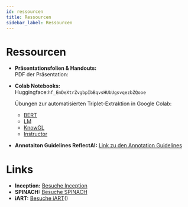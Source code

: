 ```yaml
---
id: ressourcen
title: Ressourcen
sidebar_label: Ressourcen
---
```


# Ressourcen

- **Präsentationsfolien & Handouts:**  
  PDF der Präsentation: 
- **Colab Notebooks:**  
  Huggingface:```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```

  Übungen zur automatisierten Triplet-Extraktion in Google Colab:   
  - [BERT](https://colab.research.google.com/github/TIBHannover/ReflectAI-DHd2025/blob/main/notebooks/bert.ipynb)
  - [LM](https://colab.research.google.com/github/TIBHannover/ReflectAI-DHd2025/blob/main/notebooks/gpt2.ipynb)
  - [KnowGL](https://colab.research.google.com/github/TIBHannover/ReflectAI-DHd2025/blob/main/notebooks/knowgl.ipynb)
  - [Instructor](https://colab.research.google.com/github/TIBHannover/ReflectAI-DHd2025/blob/main/notebooks/instructor.ipynb)
- **Annotaiton Guidelines ReflectAI:**
  [Link zu den Annotation Guidelines](https://guideline.open-develop.org)

# Links

- **Inception:** [Besuche Inception](https://dhd24.open-develop.org/)
- **SPINACH:** [Besuche SPINACH](https://spinach.genie.stanford.edu/)
- **iART:** [Besuche iART](https://www.iart.vision)()